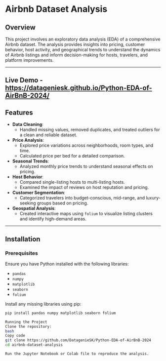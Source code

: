 # Airbnb Dataset Analysis

## **Overview**
This project involves an exploratory data analysis (EDA) of a comprehensive Airbnb dataset. The analysis provides insights into pricing, customer behavior, host activity, and geographical trends to understand the dynamics of Airbnb listings and inform decision-making for hosts, travelers, and platform improvements.

---

## **Live Demo** - https://datageniesk.github.io/Python-EDA-of-AirBnB-2024/

## **Features**
- **Data Cleaning**:
  - Handled missing values, removed duplicates, and treated outliers for a clean and reliable dataset.
- **Price Analysis**:
  - Explored price variations across neighborhoods, room types, and time.
  - Calculated price per bed for a detailed comparison.
- **Seasonal Trends**:
  - Analyzed monthly price trends to understand seasonal effects on pricing.
- **Host Behavior**:
  - Compared single-listing hosts to multi-listing hosts.
  - Examined the impact of reviews on host reputation and pricing.
- **Customer Segmentation**:
  - Categorized travelers into budget-conscious, mid-range, and luxury-seeking groups based on pricing.
- **Geospatial Analysis**:
  - Created interactive maps using `folium` to visualize listing clusters and identify high-demand areas.

---

## **Installation**
### Prerequisites
Ensure you have Python installed with the following libraries:
- `pandas`
- `numpy`
- `matplotlib`
- `seaborn`
- `folium`

Install any missing libraries using pip:
```bash
pip install pandas numpy matplotlib seaborn folium

Running the Project
Clone the repository:
bash
Copy code
git clone https://github.com/DatagenieSK/Python-EDA-of-AirBnB-2024
cd airbnb-dataset-analysis

Run the Jupyter Notebook or Colab file to reproduce the analysis.